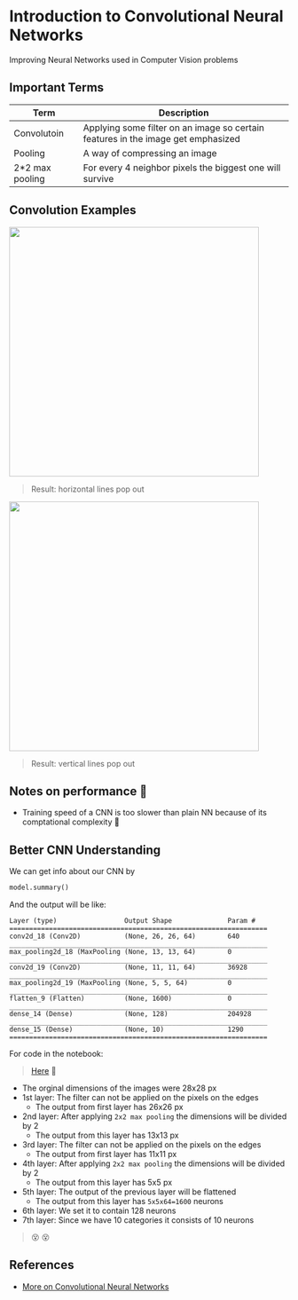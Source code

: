 # Introduction to Convolutional Neural Networks
Improving Neural Networks used in Computer Vision problems

## Important Terms
| Term            | Description   |
| --------------- |---------------|
| Convolutoin     | Applying some filter on an image so certain features in the image get emphasized |
| Pooling         | A way of compressing an image  |
| 2*2 max pooling | For every 4 neighbor pixels the biggest one will survive |

## Convolution Examples
<img src="https://github.com/asmaamirkhan/TensorflowGuide/blob/master/res/ConvolutionExH.JPG" width="450"  />

> Result: horizontal lines pop out

<img src="https://github.com/asmaamirkhan/TensorflowGuide/blob/master/res/ConvolutionExV.JPG" width="450"  />

> Result: vertical lines pop out

## Notes on performance :dizzy:
* Training speed of a CNN is too slower than plain NN because of its comptational complexity :turtle:

## Better CNN Understanding
We can get info about our CNN by 
```python
model.summary()
``` 

And the output will be like:
``` 
Layer (type)                 Output Shape              Param #   
=================================================================
conv2d_18 (Conv2D)           (None, 26, 26, 64)        640       
_________________________________________________________________
max_pooling2d_18 (MaxPooling (None, 13, 13, 64)        0         
_________________________________________________________________
conv2d_19 (Conv2D)           (None, 11, 11, 64)        36928     
_________________________________________________________________
max_pooling2d_19 (MaxPooling (None, 5, 5, 64)          0         
_________________________________________________________________
flatten_9 (Flatten)          (None, 1600)              0         
_________________________________________________________________
dense_14 (Dense)             (None, 128)               204928    
_________________________________________________________________
dense_15 (Dense)             (None, 10)                1290      
=================================================================
``` 

For code in the notebook:
> [Here](https://github.com/asmaamirkhan/DeepLearningNotes/blob/master/2-Intro2CNN/0-CNN.ipynb) :feet:

* The orginal dimensions of the images were 28x28 px
* 1st layer: The filter can not be applied on the pixels on the edges 
  * The output from first layer has 26x26 px
* 2nd layer: After applying `2x2 max pooling` the dimensions will be divided by 2
  * The output from this layer has 13x13 px
* 3rd layer: The filter can not be applied on the pixels on the edges 
  * The output from first layer has 11x11 px
* 4th layer: After applying `2x2 max pooling` the dimensions will be divided by 2
  * The output from this layer has 5x5 px
* 5th layer: The output of the previous layer will be flattened
  * The output from this layer has `5x5x64=1600` neurons
* 6th layer: We set it to contain 128 neurons
* 7th layer: Since we have 10 categories it consists of 10 neurons

> :dizzy_face: :dizzy_face:

## References
* [More on Convolutional Neural Networks](https://www.youtube.com/playlist?list=PLkDaE6sCZn6Gl29AoE31iwdVwSG-KnDzF)
